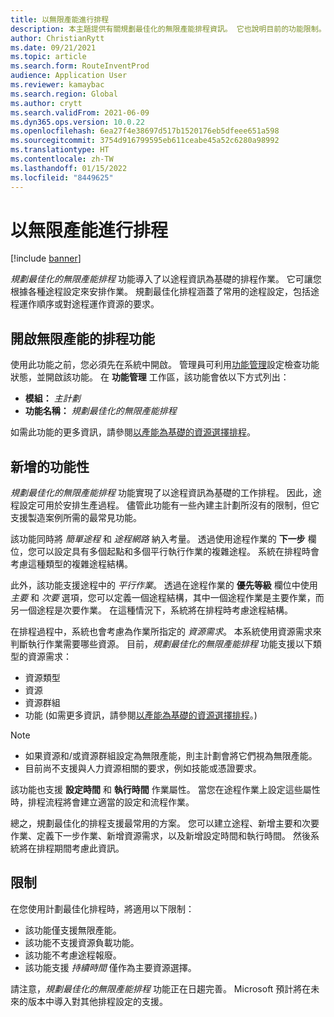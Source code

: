 ```yaml
---
title: 以無限產能進行排程
description: 本主題提供有關規劃最佳化的無限產能排程資訊。 它也說明目前的功能限制。
author: ChristianRytt
ms.date: 09/21/2021
ms.topic: article
ms.search.form: RouteInventProd
audience: Application User
ms.reviewer: kamaybac
ms.search.region: Global
ms.author: crytt
ms.search.validFrom: 2021-06-09
ms.dyn365.ops.version: 10.0.22
ms.openlocfilehash: 6ea27f4e38697d517b1520176eb5dfeee651a598
ms.sourcegitcommit: 3754d916799595eb611ceabe45a52c6280a98992
ms.translationtype: HT
ms.contentlocale: zh-TW
ms.lasthandoff: 01/15/2022
ms.locfileid: "8449625"
---
```

# <a name="scheduling-with-infinite-capacity"></a>以無限產能進行排程

[!include [banner](../../includes/banner.md)]

*規劃最佳化的無限產能排程* 功能導入了以途程資訊為基礎的排程作業。 它可讓您根據各種途程設定來安排作業。 規劃最佳化排程涵蓋了常用的途程設定，包括途程運作順序或對途程運作資源的要求。

## <a name="turn-on-the-infinite-capacity-scheduling-feature"></a>開啟無限產能的排程功能

使用此功能之前，您必須先在系統中開啟。 管理員可利用[功能管理](../../../fin-ops-core/fin-ops/get-started/feature-management/feature-management-overview.md)設定檢查功能狀態，並開啟該功能。 在 **功能管理** 工作區，該功能會依以下方式列出：

- **模組：** *主計劃*
- **功能名稱：** *規劃最佳化的無限產能排程*

如需此功能的更多資訊，請參閱[以產能為基礎的資源選擇排程](capability-based-scheduling.md)。

## <a name="added-functionality"></a>新增的功能性

*規劃最佳化的無限產能排程* 功能實現了以途程資訊為基礎的工作排程。 因此，途程設定可用於安排生產過程。 儘管此功能有一些內建主計劃所沒有的限制，但它支援製造案例所需的最常見功能。

該功能同時將 *簡單途程* 和 *途程網路* 納入考量。 透過使用途程作業的 **下一步** 欄位，您可以設定具有多個起點和多個平行執行作業的複雜途程。 系統在排程時會考慮這種類型的複雜途程結構。

此外，該功能支援途程中的 *平行作業*。 透過在途程作業的 **優先等級** 欄位中使用 *主要* 和 *次要* 選項，您可以定義一個途程結構，其中一個途程作業是主要作業，而另一個途程是次要作業。 在這種情況下，系統將在排程時考慮途程結構。

在排程過程中，系統也會考慮為作業所指定的 *資源需求*。 本系統使用資源需求來判斷執行作業需要哪些資源。 目前，*規劃最佳化的無限產能排程* 功能支援以下類型的資源需求：

- 資源類型
- 資源
- 資源群組
- 功能 (如需更多資訊，請參閱[以產能為基礎的資源選擇排程](capability-based-scheduling.md)。)

> [!NOTE]
>
> - 如果資源和/或資源群組設定為無限產能，則主計劃會將它們視為無限產能。
> - 目前尚不支援與人力資源相關的要求，例如技能或憑證要求。

該功能也支援 **設定時間** 和 **執行時間** 作業屬性。 當您在途程作業上設定這些屬性時，排程流程將會建立適當的設定和流程作業。

總之，規劃最佳化的排程支援最常用的方案。 您可以建立途程、新增主要和次要作業、定義下一步作業、新增資源需求，以及新增設定時間和執行時間。 然後系統將在排程期間考慮此資訊。

## <a name="limitations"></a>限制

在您使用計劃最佳化排程時，將適用以下限制：

- 該功能僅支援無限產能。
- 該功能不支援資源負載功能。
- 該功能不考慮途程報廢。
- 該功能支援 *持續時間* 僅作為主要資源選擇。

請注意，*規劃最佳化的無限產能排程* 功能正在日趨完善。 Microsoft 預計將在未來的版本中導入對其他排程設定的支援。
